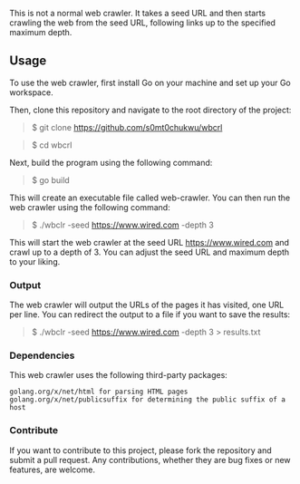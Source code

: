 This is not a normal web crawler. It takes a seed URL and then starts crawling the web from the seed URL, following links up to the specified maximum depth.

## Usage

To use the web crawler, first install Go on your machine and set up your Go workspace.

Then, clone this repository and navigate to the root directory of the project:

> $ git clone https://github.com/s0mt0chukwu/wbcrl

> $ cd wbcrl

Next, build the program using the following command:

> $ go build

This will create an executable file called web-crawler. You can then run the web crawler using the following command:

> $ ./wbclr -seed https://www.wired.com -depth 3

This will start the web crawler at the seed URL https://www.wired.com and crawl up to a depth of 3. You can adjust the seed URL and maximum depth to your liking.

### Output

The web crawler will output the URLs of the pages it has visited, one URL per line. You can redirect the output to a file if you want to save the results:

> $ ./wbclr -seed https://www.wired.com -depth 3 > results.txt

### Dependencies

This web crawler uses the following third-party packages:

    golang.org/x/net/html for parsing HTML pages
    golang.org/x/net/publicsuffix for determining the public suffix of a host

### Contribute

If you want to contribute to this project, please fork the repository and submit a pull request. Any contributions, whether they are bug fixes or new features, are welcome.

